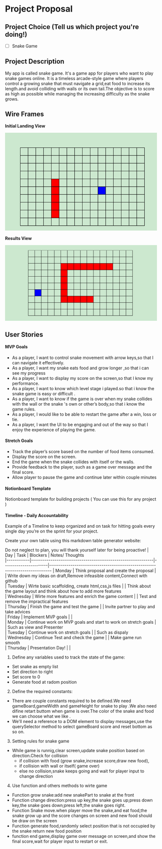 # Project Proposal 

## Project Choice (Tell us which project you're doing!)

- [ ] Snake Game


## Project Description 

My app is called snake game. It's a game app for players who want to play snake games online. It is a timeless arcade-style game where players control a growing snake that must navigate a grid,eat food to increase its length.and avoid colliding with walls or its own tail.The objective is to score as high as possible while managing the increasing difficulty as the snake grows.

## Wire Frames

**Initial Landing View**

![image](https://github.com/BellaCheng28/snake-game/blob/main/1.png)

**Results View**

![image](https://github.com/BellaCheng28/snake-game/blob/main/2.png)

## User Stories

#### MVP Goals

- As a player, I want to control snake movement with arrow keys,so that I can navigate it effectively.
- As a player, I want  my snake eats food and grow longer ,so that i can see my progress
- As a player, I want to display my score on the screen,so that I know my performance.
- As a player, I want to know which level  stage i played.so that i know the snake game is easy or difficult .
- As a player, I want to know if the game is over when my snake collides with the wall or the snake 's own or other’s body,so that i know the game rules.
- As a player, I would like to be able to restart the game after a win, loss or tie.
- As a player, I want the UI to be engaging and out of the way so that I enjoy the experience of playing the game.

#### Stretch Goals

- Track the player’s score based on the number of food items consumed.
- Display the score on the screen.
- End the game when the snake collides with itself or the walls.
- Provide feedback to the player, such as a game over message and the final score.
- Allow player to pause the game and continue later within couple minutes


#### Notionboard Template
Notionboard template for building projects ( You can use this for any project )


#### Timeline - Daily Accountability
Example of a Timeline to keep organized and on task for hitting goals every single day you’re on the sprint for your project.

Create your own table using this markdown table generator website:


Do not neglect to plan, you will thank yourself later for being proactive!
| Day        |    Task                                                       |    Blockers           |  Notes/ Thoughts                  
|------------|---------------------------------------------------------------|-----------------------|-------------------------------------------------------------------------------
| Monday     | Think proposal and create the proposal                        |                       |  Write down my ideas on draft,Remove infeasible content,Connect with github       
| Tuesday    | Wirte basic scaffolding, create html,css,js files             |                       |  Think about the game layout and think about how to add more features            
| Wednesday  | Wirte more features and enrich the game content               |                       |  Test and remove the impractical features                        
| Thursday   | Finish the game and test the game                             |                       |  Invite partner to play and take advices                                          
| Friday     | Implement MVP goals                                           |                       |                              
| Monday     | Continue work on MVP goals and start to work on stretch goals |                       |  Such as view and Presenter                                                  
| Tuesday    | Continue work on stretch goals                                |                       |  Such as dispaly      
| Wednesday  | Continue Test and check the game                              |                       |  Make game run smooth                                
| Thursday   | Presentation Day!                                             |                       |                          

 1) Define any variables used to track the state of the game:
  - Set snake as empty list
  - Set direction to right
  - Set score to 0
  - Generate food at radom position

 2) Define the required constants:
  - There are couple constants required to be defined.We need gameBoard,gameWidth 
     and gameHeight for snake to play .We also need difine retart buttom when game 
     is over.The color of the snake and food we can choose what we like .
  - We'll need a reference to a DOM element to display messages,use the 
      querySelector method to select gameBoard score and reset bottom as so on. 

 3) Setting rules for snake game 
  - While game is runnig,clear screen,update snake position based on direction.Check 
    for collision
       - if collision with food (grow snake,increase score,draw new food),
       - if collision with wall or itself( game over)
       - else no collision,snake keeps going and wait for player input to change 
         direction
         
  4) Use function and others methods to wirte game
   - Function grow snake:add new snakePart to snake at the front
   - Function change direction:press up key,the snake goes up;press down key,the 
     snake goes down;press left,the snake goes right.
   - Function Snake move.when player move the snake,and eat food,the snake grow 
     up and the score changes on screen and new food should be draw on the 
     screen   
   - Function generate food,randomly select position that is not occupied by the 
     snake return new food position
   - function end game,display game over message on screen,and show the final 
     score,wait for player input to restart or exit.


















